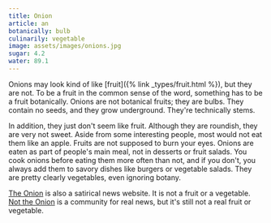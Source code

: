 ```yaml
---
title: Onion
article: an
botanically: bulb
culinarily: vegetable
image: assets/images/onions.jpg
sugar: 4.2
water: 89.1
---
```

Onions may look kind of like [fruit]({% link _types/fruit.html %}), but they are not. To be a fruit in the common sense of the word, something has to be a fruit botanically. Onions are not botanical fruits; they are bulbs. They contain no seeds, and they grow underground. They're technically stems.

In addition, they just don't seem like fruit. Although they are roundish, they are very not sweet. Aside from some interesting people, most would not eat them like an apple. Fruits are not supposed to burn your eyes. Onions are eaten as part of people's main meal, not in desserts or fruit salads. You cook onions before eating them more often than not, and if you don't, you always add them to savory dishes like burgers or vegetable salads. They are pretty clearly vegetables, even ignoring botany.

[The Onion](https://www.theonion.com/) is also a satirical news website. It is not a fruit or a vegetable. [Not the Onion](https://civilloquy.com/c/nottheonion) is a community for real news, but it's still not a real fruit or vegetable.